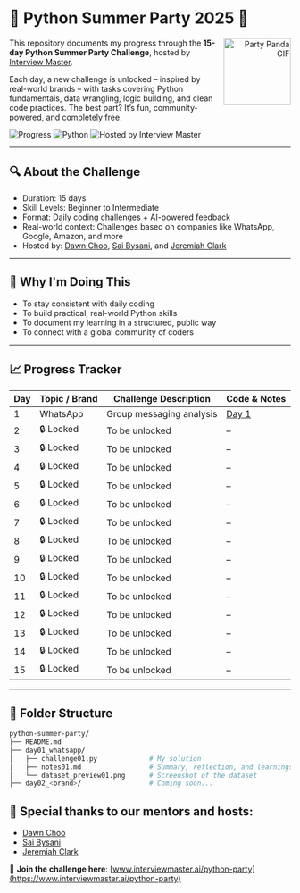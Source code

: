 # 🎉 Python Summer Party 2025 🎉

<p align="right">
  <img src="https://file.notion.so/f/f/fd0b536c-b699-40a0-8c86-7dc815d1bc6b/fcb71de5-8ab3-4bac-9701-fb634055ac1d/panda_party_home2.gif?table=block&id=2247bd8f-2603-800b-a26e-dc8d789d158e&spaceId=fd0b536c-b699-40a0-8c86-7dc815d1bc6b&expirationTimestamp=1754100000000&signature=BfCDht8WeDIt9sDqAhsxOvtxBPBYvgdrlChEIc7GU4E&downloadName=panda_party_home2.gif" 
       alt="Party Panda GIF" 
       width="120" 
       style="float: right; margin-left: 15px; margin-bottom: 10px;" />

  This repository documents my progress through the <strong>15-day Python Summer Party Challenge</strong>, hosted by <a href="https://www.interviewmaster.ai/">Interview Master</a>.

  Each day, a new challenge is unlocked – inspired by real-world brands – with tasks covering Python fundamentals, data wrangling, logic building, and clean code practices. The best part? It’s fun, community-powered, and completely free.
</p>

![Progress](https://img.shields.io/badge/Progress-1%2F15-blue)
![Python](https://img.shields.io/badge/Python-3.10+-green)
![Hosted by Interview Master](https://img.shields.io/badge/Challenge-Interview%20Master-yellow)


---

## 🔍 About the Challenge

-  Duration: 15 days
-  Skill Levels: Beginner to Intermediate
-  Format: Daily coding challenges + AI-powered feedback
-  Real-world context: Challenges based on companies like WhatsApp, Google, Amazon, and more
-  Hosted by: [Dawn Choo](https://www.linkedin.com/in/data-dawn/), [Sai Bysani](https://www.linkedin.com/in/saibysani18/), and [Jeremiah Clark](https://www.linkedin.com/in/jeremiahoclark/)

---

## 🧠 Why I'm Doing This

- To stay consistent with daily coding
- To build practical, real-world Python skills
- To document my learning in a structured, public way
- To connect with a global community of coders

---

## 📈 Progress Tracker
 
| Day | Topic / Brand | Challenge Description        | Code & Notes                    |
|-----|---------------|-------------------------------|---------------------------------|
| 1   | WhatsApp      | Group messaging analysis      | [Day 1](./day01_whatsapp/)     |
| 2   | 🔒 Locked     | To be unlocked                | –                               |
| 3   | 🔒 Locked     | To be unlocked                | –                               |
| 4   | 🔒 Locked     | To be unlocked                | –                               |
| 5   | 🔒 Locked     | To be unlocked                | –                               |
| 6   | 🔒 Locked     | To be unlocked                | –                               |
| 7   | 🔒 Locked     | To be unlocked                | –                               |
| 8   | 🔒 Locked     | To be unlocked                | –                               |
| 9   | 🔒 Locked     | To be unlocked                | –                               |
| 10  | 🔒 Locked     | To be unlocked                | –                               |
| 11  | 🔒 Locked     | To be unlocked                | –                               |
| 12  | 🔒 Locked     | To be unlocked                | –                               |
| 13  | 🔒 Locked     | To be unlocked                | –                               |
| 14  | 🔒 Locked     | To be unlocked                | –                               |
| 15  | 🔒 Locked     | To be unlocked                | –                               |


---

## 📂 Folder Structure

```bash
python-summer-party/
├── README.md
├── day01_whatsapp/
│   ├── challenge01.py             # My solution
│   ├── notes01.md                 # Summary, reflection, and learnings
│   └── dataset_preview01.png      # Screenshot of the dataset
├── day02_<brand>/                 # Coming soon...
```

## 👏 Special thanks to our mentors and hosts:

- [Dawn Choo](https://www.linkedin.com/in/data-dawn/)
- [Sai Bysani](https://www.linkedin.com/in/saibysani18/)
- [Jeremiah Clark](https://www.linkedin.com/in/jeremiahoclark/)

🔗 **Join the challenge here**: [www.interviewmaster.ai/python-party](https://www.interviewmaster.ai/python-party)

